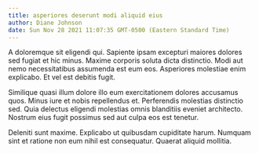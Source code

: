 ```yaml
---
title: asperiores deserunt modi aliquid eius
author: Diane Johnson
date: Sun Nov 28 2021 11:07:35 GMT-0500 (Eastern Standard Time)
---
```

A doloremque sit eligendi qui. Sapiente ipsam excepturi maiores dolores sed fugiat et hic minus. Maxime corporis soluta dicta distinctio. Modi aut nemo necessitatibus assumenda est eum eos. Asperiores molestiae enim explicabo. Et vel est debitis fugit.

 Similique quasi illum dolore illo eum exercitationem dolores accusamus quos. Minus iure et nobis repellendus et. Perferendis molestias distinctio sed. Quia delectus eligendi molestias omnis blanditiis eveniet architecto. Nostrum eius fugit possimus sed aut culpa eos est tenetur.

 Deleniti sunt maxime. Explicabo ut quibusdam cupiditate harum. Numquam sint et ratione non eum nihil est consequatur. Quaerat aliquid mollitia.
